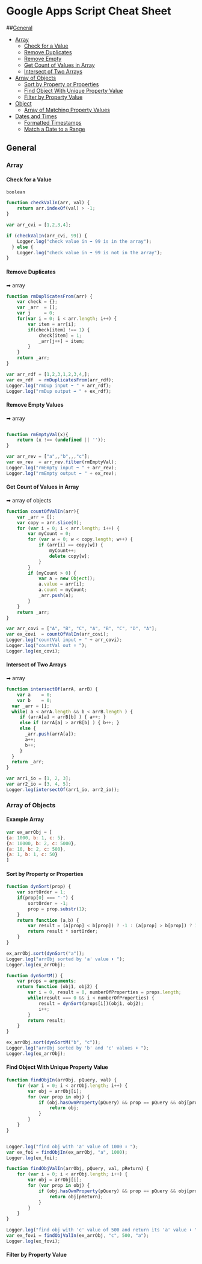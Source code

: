 # Google Apps Script Cheat Sheet

##[General](#general)
* [Array](#array)
  * [Check for a Value](#check-for-a-value)
  * [Remove Duplicates](#remove-duplicates)
  * [Remove Empty](#remove-empty)
  * [Get Count of Values in Array](#get-count-of-values-in-array)
  * [Intersect of Two Arrays](#intersect-of-two-arrays)
* [Array of Objects](#array-of-objects)
  * [Sort by Property or Properties](#sort-by-property-or-properties)
  * [Find Object With Unique Property Value](#find-object-with-unique-property-value)
  * [Filter by Property Value](#filter-by-property-value)
* [Object](#object)
  * [Array of Matching Property Values](#array-of-matching-property-values)
* [Dates and Times](#dates-and-times)
  * [Formatted Timestamps](#formatted-timestamps)
  * [Match a Date to a Range](#match-a-date-to-a-range)

## General

### Array

#### Check for a Value
`boolean`

```javascript
function checkValIn(arr, val) { 
	return arr.indexOf(val) > -1; 
}

var arr_cvi = [1,2,3,4];

if (checkValIn(arr_cvi, 99)) {
    Logger.log("check value in ➡ 99 is in the array"); 
  } else {
    Logger.log("check value in ➡ 99 is not in the array");
}

```

#### Remove Duplicates
  ➡  array

```javascript
function rmDuplicatesFrom(arr) {
	var check = {};
	var _arr  = [];
	var j     = 0;
	for(var i = 0; i < arr.length; i++) {
		var item = arr[i];
		if(check[item] !== 1) {
			check[item] = 1;
			_arr[j++] = item;
		}
	}
	return _arr;
}

var arr_rdf = [1,2,3,1,2,3,4,];
var ex_rdf  = rmDuplicatesFrom(arr_rdf);
Logger.log("rmDup input ➡ " + arr_rdf);
Logger.log("rmDup output ➡ " + ex_rdf);
```

#### Remove Empty Values
  ➡ array

```javascript

function rmEmptyVal(x){
	return (x !== (undefined || ''));
}

var arr_rev = ["a",,"b",,,"c"];
var ex_rev  = arr_rev.filter(rmEmptyVal);
Logger.log("rmEmpty input ➡ " + arr_rev);
Logger.log("rmEmpty output ➡ " + ex_rev);
```

#### Get Count of Values in Array
  ➡ array of objects 

```javascript
function countOfValIn(arr){
	var _arr = [];
	var copy = arr.slice(0);
	for (var i = 0; i < arr.length; i++) {
		var myCount = 0;	
		for (var w = 0; w < copy.length; w++) {
			if (arr[i] == copy[w]) {
				myCount++;
				delete copy[w];
			}
		}
		if (myCount > 0) {
			var a = new Object();
			a.value = arr[i];
			a.count = myCount;
			_arr.push(a);
		}
	}
	return _arr;
}

var arr_covi = ["A", "B", "C", "A", "B", "C", "D", "A"];
var ex_covi  = countOfValIn(arr_covi);
Logger.log("countVal input ➡ " + arr_covi);
Logger.log("countVal out ⬇ ");
Logger.log(ex_covi);
```

#### Intersect of Two Arrays
  ➡ array

```javascript
function intersectOf(arrA, arrB) {
	var a    = 0;
	var b    = 0;
  var _arr = [];
  while( a < arrA.length && b < arrB.length ) {
     if (arrA[a] < arrB[b] ) { a++; }
     else if (arrA[a] > arrB[b] ) { b++; }
     else {
       _arr.push(arrA[a]);
       a++;
       b++;
     }
  }
  return _arr;
}

var arr1_io = [1, 2, 3];
var arr2_io = [3, 4, 5];
Logger.log(intersectOf(arr1_io, arr2_io));
```

### Array of Objects

#### Example Array
```javascript
var ex_arrObj = [
{a: 1000, b: 1, c: 5}, 
{a: 10000, b: 2, c: 5000}, 
{a: 10, b: 2, c: 500},
{a: 1, b: 1, c: 50}
]
```

#### Sort by Property or Properties

```javascript
function dynSort(prop) {
	var sortOrder = 1;
	if(prop[0] === "-") {
		sortOrder = -1;
		prop = prop.substr(1);
	}
	return function (a,b) {
		var result = (a[prop] < b[prop]) ? -1 : (a[prop] > b[prop]) ? 1 : 0;
		return result * sortOrder;
	}
}

ex_arrObj.sort(dynSort("a"));
Logger.log("arrObj sorted by 'a' value ⬇ ");
Logger.log(ex_arrObj);

function dynSortM() {
	var props = arguments;
	return function (obj1, obj2) {
		var i = 0, result = 0, numberOfProperties = props.length;
		while(result === 0 && i < numberOfProperties) {
			result = dynSort(props[i])(obj1, obj2);
			i++;
		}
		return result;
	}
}

ex_arrObj.sort(dynSortM("b", "c"));
Logger.log("arrObj sorted by 'b' and 'c' values ⬇ ");
Logger.log(ex_arrObj);
```

#### Find Object With Unique Property Value

```javascript
function findObjIn(arrObj, pQuery, val) {
	for (var i = 0; i < arrObj.length; i++) {
		var obj = arrObj[i];
		for (var prop in obj) {
			if (obj.hasOwnProperty(pQuery) && prop == pQuery && obj[prop] == val) {
				return obj;
			}
		}
	}
}


Logger.log("find obj with 'a' value of 1000 ⬇ ");
var ex_foi = findObjIn(ex_arrObj, "a", 1000);
Logger.log(ex_foi);

function findObjValIn(arrObj, pQuery, val, pReturn) {
	for (var i = 0; i < arrObj.length; i++) {
		var obj = arrObj[i];
		for (var prop in obj) {
			if (obj.hasOwnProperty(pQuery) && prop == pQuery && obj[prop] == val) {
				return obj[pReturn];
			}
		}
	}
}

Logger.log("find obj with 'c' value of 500 and return its 'a' value ⬇ ");
var ex_fovi = findObjValIn(ex_arrObj, "c", 500, "a");
Logger.log(ex_fovi);

```

#### Filter by Property Value

```javascript

```
